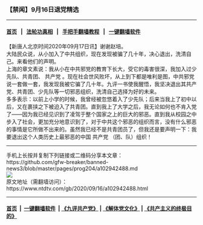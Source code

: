 ### 【禁闻】9月16日退党精选
------------------------

#### [首页](https://github.com/gfw-breaker/banned-news3/blob/master/README.md) &nbsp;&nbsp;|&nbsp;&nbsp; [法轮功真相](https://github.com/begood0513/basic/blob/master/README.md)  &nbsp;&nbsp;|&nbsp;&nbsp; [手把手翻墙教程](https://github.com/gfw-breaker/guides/wiki)  &nbsp;&nbsp;|&nbsp;&nbsp; [一键翻墙软件](https://github.com/gfw-breaker/nogfw/blob/master/README.md)  



<div><div class="post_content" itemprop="articleBody">
 <p>
  【新唐人北京时间2020年09月17日讯】谢谢赵培。
  <br/>
  大陆民众说，从小加入了中共组织，现在发现被骗了几十年，决心退出，洗清自己。来看他们的声明。
  <br/>
  上海的章文素说：我从小在中共邪党的教育下长大，受它的毒害很深，我加入过少先队、共青团、
  <ok href="https://www.ntdtv.com/gb/共产党.htm">
   共产党
  </ok>
  。现在社会世风败坏，从上到下都是唯利是图，中共邪党说一套做一套，我发现我被它骗了几十年。九评一书使我醒悟，我坚决退出其共产党、共青团、少先队等一切邪恶组织，洗清自己选择为好的未来。
  <br/>
  多多表示：以前上小学的时候，我曾经被忽悠着入了少先队；后来当我上了初中以后，又在裹挟之下被迫入了共青团。直到我上了大学之后，我无论如何也不肯入党了——因为我已经见识到了凌驾于整个国家之上的巨大的邪恶。直到我从校园之中步入了社会，更加充分地意识到了，对于中共这个邪恶的组织而言，没有什么邪恶的事情是它所做不出来的。虽然我已经不是共青团员了，但我还是要声明一下：我要退出这个人类历史上最邪恶的中国
  <ok href="https://www.ntdtv.com/gb/共产党.htm">
   共产党
  </ok>
  （团、队）组织！
 </p>
 <div class="single_ad">
 </div>
</div>
</div>
<hr/>
手机上长按并复制下列链接或二维码分享本文章：<br/>
https://github.com/gfw-breaker/banned-news3/blob/master/pages/prog204/a102942488.md <br/>
<a href='https://github.com/gfw-breaker/banned-news3/blob/master/pages/prog204/a102942488.md'><img src='https://github.com/gfw-breaker/banned-news3/blob/master/pages/prog204/a102942488.md.png'/></a> <br/>
原文地址（需翻墙访问）：https://www.ntdtv.com/gb/2020/09/16/a102942488.html


------------------------
#### [首页](https://github.com/gfw-breaker/banned-news3/blob/master/README.md) &nbsp;|&nbsp; [一键翻墙软件](https://github.com/gfw-breaker/nogfw/blob/master/README.md) &nbsp;| [《九评共产党》](https://github.com/gfw-breaker/9ping.md/blob/master/README.md#九评之一评共产党是什么) | [《解体党文化》](https://github.com/gfw-breaker/jtdwh.md/blob/master/README.md) | [《共产主义的终极目的》](https://github.com/gfw-breaker/gczydzjmd.md/blob/master/README.md)


<img src='http://gfw-breaker.win/banned-news3/pages/prog204/a102942488.md' width='0px' height='0px'/>